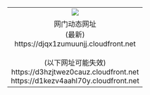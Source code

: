 ﻿<table>
  <tr></tr>
  <tr><td colspan=2 align=center><img src="https://djqx1zumuunjj.cloudfront.net/Up/oGate.jpg" /></td></tr>
  <tr><td colspan=2 align=center>网门动态网址<br/>(最新)
<br>https://djqx1zumuunjj.cloudfront.net
<br/><br/>(以下网址可能失效)
<br>https://d3hzjtwez0cauz.cloudfront.net
<br>https://d1kezv4aahl70y.cloudfront.net
    </td>
  </tr>
</table>
